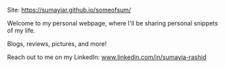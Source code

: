 Site: https://sumayiar.github.io/someofsum/

Welcome to my personal webpage, where I'll be sharing personal snippets of my life.

Blogs, reviews, pictures, and more!

Reach out to me on my LinkedIn: www.linkedin.com/in/sumayia-rashid
